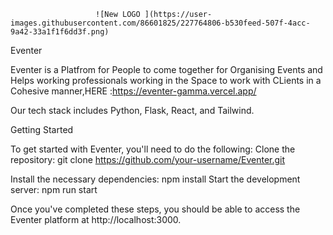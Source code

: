




                       ![New LOGO ](https://user-images.githubusercontent.com/86601825/227764806-b530feed-507f-4acc-9a42-33a1f1f6dd3f.png)


Eventer


Eventer is a Platfrom for People to come together for Organising Events and Helps working professionals working in the Space to work with CLients in a Cohesive manner,HERE :https://eventer-gamma.vercel.app/ 

Our tech stack includes Python, Flask, React, and Tailwind.







Getting Started


To get started with Eventer, you'll need to do the following:
Clone the repository: git clone https://github.com/your-username/Eventer.git

Install the necessary dependencies: npm install
Start the development server: npm run start

Once you've completed these steps, you should be able to access the Eventer platform at http://localhost:3000.











